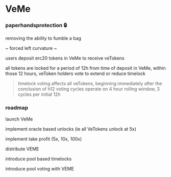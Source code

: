 # VeMe
### paperhandsprotection 🔒 

removing the ability to fumble a bag

~ forced left curvature ~

users deposit erc20 tokens in VeMe to receive veTokens

all tokens are locked for a period of 12h from time of deposit in VeMe, within those 12 hours, veToken holders vote to extend or reduce timelock
> timelock voting affects all veTokens, beginning immediately after the conclusion of h12
> voting cycles operate on 4 hour rolling window, 3 cycles per initial 12h

### roadmap 
launch VeMe

implement oracle based unlocks (ie all VeTokens unlock at 5x)

implement take profit (5x, 10x, 100x)

distribute VEME

introduce pool based timelocks

introduce pool voting with VEME
